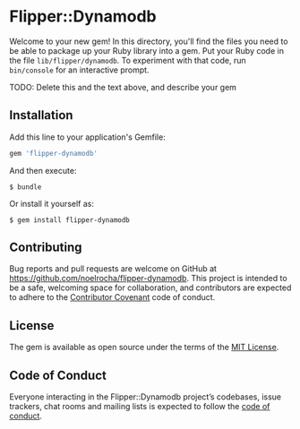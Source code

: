 # Flipper::Dynamodb

Welcome to your new gem! In this directory, you'll find the files you need to be able to package up your Ruby library into a gem. Put your Ruby code in the file `lib/flipper/dynamodb`. To experiment with that code, run `bin/console` for an interactive prompt.

TODO: Delete this and the text above, and describe your gem

## Installation

Add this line to your application's Gemfile:

```ruby
gem 'flipper-dynamodb'
```

And then execute:

    $ bundle

Or install it yourself as:

    $ gem install flipper-dynamodb


## Contributing

Bug reports and pull requests are welcome on GitHub at https://github.com/noelrocha/flipper-dynamodb. This project is intended to be a safe, welcoming space for collaboration, and contributors are expected to adhere to the [Contributor Covenant](http://contributor-covenant.org) code of conduct.

## License

The gem is available as open source under the terms of the [MIT License](https://opensource.org/licenses/MIT).

## Code of Conduct

Everyone interacting in the Flipper::Dynamodb project’s codebases, issue trackers, chat rooms and mailing lists is expected to follow the [code of conduct](https://github.com/noelrocha/flipper-dynamodb/blob/master/CODE_OF_CONDUCT.md).
